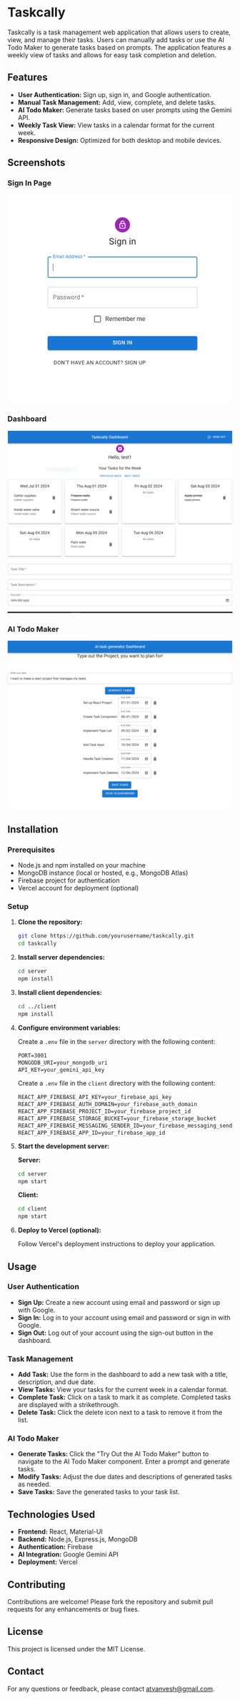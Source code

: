 # Taskcally

Taskcally is a task management web application that allows users to create, view, and manage their tasks. Users can manually add tasks or use the AI Todo Maker to generate tasks based on prompts. The application features a weekly view of tasks and allows for easy task completion and deletion.

## Features

- **User Authentication:** Sign up, sign in, and Google authentication.
- **Manual Task Management:** Add, view, complete, and delete tasks.
- **AI Todo Maker:** Generate tasks based on user prompts using the Gemini API.
- **Weekly Task View:** View tasks in a calendar format for the current week.
- **Responsive Design:** Optimized for both desktop and mobile devices.

## Screenshots

### Sign In Page

![Sign In Page](./screenshots/signin.png)

### Dashboard

![Dashboard](./screenshots/dashboard.png)

### AI Todo Maker

![AI Todo Maker](./screenshots/ai-todo.png)

## Installation

### Prerequisites

- Node.js and npm installed on your machine
- MongoDB instance (local or hosted, e.g., MongoDB Atlas)
- Firebase project for authentication
- Vercel account for deployment (optional)

### Setup

1. **Clone the repository:**

   ```sh
   git clone https://github.com/yourusername/taskcally.git
   cd taskcally
   ```

2. **Install server dependencies:**

   ```sh
   cd server
   npm install
   ```

3. **Install client dependencies:**

   ```sh
   cd ../client
   npm install
   ```

4. **Configure environment variables:**

   Create a `.env` file in the `server` directory with the following content:

   ```env
   PORT=3001
   MONGODB_URI=your_mongodb_uri
   API_KEY=your_gemini_api_key
   ```

   Create a `.env` file in the `client` directory with the following content:

   ```env
   REACT_APP_FIREBASE_API_KEY=your_firebase_api_key
   REACT_APP_FIREBASE_AUTH_DOMAIN=your_firebase_auth_domain
   REACT_APP_FIREBASE_PROJECT_ID=your_firebase_project_id
   REACT_APP_FIREBASE_STORAGE_BUCKET=your_firebase_storage_bucket
   REACT_APP_FIREBASE_MESSAGING_SENDER_ID=your_firebase_messaging_sender_id
   REACT_APP_FIREBASE_APP_ID=your_firebase_app_id
   ```

5. **Start the development server:**

   **Server:**

   ```sh
   cd server
   npm start
   ```

   **Client:**

   ```sh
   cd client
   npm start
   ```

6. **Deploy to Vercel (optional):**

   Follow Vercel's deployment instructions to deploy your application.

## Usage

### User Authentication

- **Sign Up:** Create a new account using email and password or sign up with Google.
- **Sign In:** Log in to your account using email and password or sign in with Google.
- **Sign Out:** Log out of your account using the sign-out button in the dashboard.

### Task Management

- **Add Task:** Use the form in the dashboard to add a new task with a title, description, and due date.
- **View Tasks:** View your tasks for the current week in a calendar format.
- **Complete Task:** Click on a task to mark it as complete. Completed tasks are displayed with a strikethrough.
- **Delete Task:** Click the delete icon next to a task to remove it from the list.

### AI Todo Maker

- **Generate Tasks:** Click the "Try Out the AI Todo Maker" button to navigate to the AI Todo Maker component. Enter a prompt and generate tasks.
- **Modify Tasks:** Adjust the due dates and descriptions of generated tasks as needed.
- **Save Tasks:** Save the generated tasks to your task list.

## Technologies Used

- **Frontend:** React, Material-UI
- **Backend:** Node.js, Express.js, MongoDB
- **Authentication:** Firebase
- **AI Integration:** Google Gemini API
- **Deployment:** Vercel

## Contributing

Contributions are welcome! Please fork the repository and submit pull requests for any enhancements or bug fixes.

## License

This project is licensed under the MIT License.

## Contact

For any questions or feedback, please contact atvanvesh@gmail.com.
